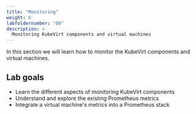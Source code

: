 ```yaml
---
title: "Monitoring"
weight: 8
labfoldernumber: "08"
description: >
  Monitoring KubeVirt components and virtual machines
---
```


In this section we will learn how to monitor the KubeVirt components and virtual machines.


## Lab goals

* Learn the different aspects of monitoring KubeVirt components
* Understand and explore the existing Prometheus metrics
* Integrate a virtual machine's metrics into a Prometheus stack
